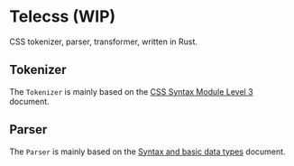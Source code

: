 # Telecss (WIP)

CSS tokenizer, parser, transformer, written in Rust.

## Tokenizer

The `Tokenizer` is mainly based on the [CSS Syntax Module Level 3](https://www.w3.org/TR/css-syntax-3) document.

## Parser

The `Parser` is mainly based on the [Syntax and basic data types](https://www.w3.org/TR/CSS22/syndata.html#syntax) document.
